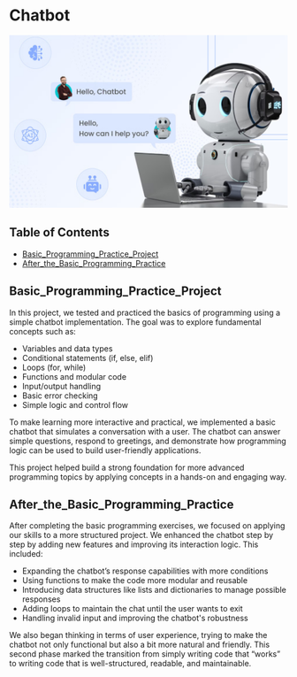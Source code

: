 # Chatbot
<div align="center">
  <img width="650" height="auto" src="images/Chatbot_Hello.png">
</div>

## Table of Contents <!-- omit from toc -->
- [Basic_Programming_Practice_Project](#Basic_Programming_Practice_Project)
- [After_the_Basic_Programming_Practice](#After_the_Basic_Programming_Practice)
  
## Basic_Programming_Practice_Project

In this project, we tested and practiced the basics of programming using a simple chatbot implementation. The goal was to explore fundamental concepts such as:
- Variables and data types
- Conditional statements (if, else, elif)
- Loops (for, while)
- Functions and modular code
- Input/output handling
- Basic error checking
- Simple logic and control flow

To make learning more interactive and practical, we implemented a basic chatbot that simulates a conversation with a user. The chatbot can answer simple questions, respond to greetings, and demonstrate how programming logic can be used to build user-friendly applications.

This project helped build a strong foundation for more advanced programming topics by applying concepts in a hands-on and engaging way.

## After_the_Basic_Programming_Practice
After completing the basic programming exercises, we focused on applying our skills to a more structured project. We enhanced the chatbot step by step by adding new features and improving its interaction logic. This included:
- Expanding the chatbot’s response capabilities with more conditions
- Using functions to make the code more modular and reusable
- Introducing data structures like lists and dictionaries to manage possible responses
- Adding loops to maintain the chat until the user wants to exit
- Handling invalid input and improving the chatbot's robustness
  
We also began thinking in terms of user experience, trying to make the chatbot not only functional but also a bit more natural and friendly.
This second phase marked the transition from simply writing code that “works” to writing code that is well-structured, readable, and maintainable.
